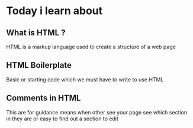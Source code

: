 # Today i learn about 
## What is HTML ?
HTML is a markup language used to create a structure of a web page 

## HTML Boilerplate 
Basic or starting code which we must have to write to use HTML

## Comments in HTML
This are for guidance means when other see your page see which section in they are or easy to find out a section to edit  
